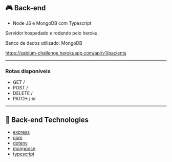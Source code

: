 ## 🎮 Back-end

-   Node JS e MongoDB com Typescript

Servidor hospedado e rodando pelo heroku.

Banco de dados utilizado: MongoDB

https://sabium-challenge.herokuapp.com/api/v1/pacients

---

### Rotas disponíveis

-   GET /
-   POST /
-   DELETE /
-   PATCH /:id

---

## 🚀 Back-end Technologies

-   [express](http://expressjs.com/ "express")
-   [cors](https://www.npmjs.com/package/cors "cors")
-   [dotenv](https://www.npmjs.com/package/dotenv "dotenv")
-   [mongoose](https://mongoosejs.com/ "mongoose")
-   [typescript](https://www.typescriptlang.org/docs/handbook/react.html "typescript")
